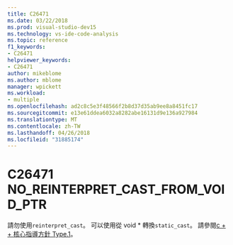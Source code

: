 ```yaml
---
title: C26471
ms.date: 03/22/2018
ms.prod: visual-studio-dev15
ms.technology: vs-ide-code-analysis
ms.topic: reference
f1_keywords:
- C26471
helpviewer_keywords:
- C26471
author: mikeblome
ms.author: mblome
manager: wpickett
ms.workload:
- multiple
ms.openlocfilehash: ad2c8c5e3f48566f2b8d37d35ab9ee8a8451fc17
ms.sourcegitcommit: e13e61ddea6032a8282abe16131d9e136a927984
ms.translationtype: MT
ms.contentlocale: zh-TW
ms.lasthandoff: 04/26/2018
ms.locfileid: "31885174"
---
```

# <a name="c26471-noreinterpretcastfromvoidptr"></a>C26471 NO_REINTERPRET_CAST_FROM_VOID_PTR

請勿使用`reinterpret_cast`。 可以使用從 void * 轉換`static_cast`。 請參閱[c + + 核心指導方針 Type.1](https://github.com/isocpp/CppCoreGuidelines/blob/master/CppCoreGuidelines.md#Pro-type-reinterpretcast)。
